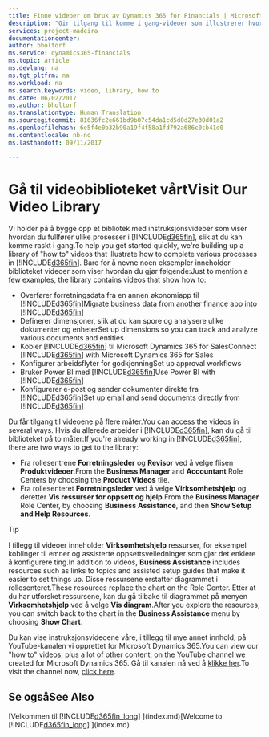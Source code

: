 ```yaml
---
title: Finne videoer om bruk av Dynamics 365 for Financials | Microsoft-dokumentasjon
description: "Gir tilgang til komme i gang-videoer som illustrerer hvordan du kan utføre vanlige oppgaver."
services: project-madeira
documentationcenter: 
author: bholtorf
ms.service: dynamics365-financials
ms.topic: article
ms.devlang: na
ms.tgt_pltfrm: na
ms.workload: na
ms.search.keywords: video, library, how to
ms.date: 06/02/2017
ms.author: bholtorf
ms.translationtype: Human Translation
ms.sourcegitcommit: 81636fc2e661bd9b07c54da1cd5d0d27e30d01a2
ms.openlocfilehash: 6e5f4e0b32b90a19f4f58a1fd792a686c0cb41d0
ms.contentlocale: nb-no
ms.lasthandoff: 09/11/2017

---
```

# <a name="visit-our-video-library"></a><span data-ttu-id="1f33f-103">Gå til videobiblioteket vårt</span><span class="sxs-lookup"><span data-stu-id="1f33f-103">Visit Our Video Library</span></span>
<span data-ttu-id="1f33f-104">Vi holder på å bygge opp et bibliotek med instruksjonsvideoer som viser hvordan du fullfører ulike prosesser i [!INCLUDE[d365fin](includes/d365fin_md.md)], slik at du kan komme raskt i gang.</span><span class="sxs-lookup"><span data-stu-id="1f33f-104">To help you get started quickly, we're building up a library of "how to" videos that illustrate how to complete various processes in [!INCLUDE[d365fin](includes/d365fin_md.md)].</span></span> <span data-ttu-id="1f33f-105">Bare for å nevne noen eksempler inneholder biblioteket videoer som viser hvordan du gjør følgende:</span><span class="sxs-lookup"><span data-stu-id="1f33f-105">Just to mention a few examples, the library contains videos that show how to:</span></span>  

* <span data-ttu-id="1f33f-106">Overfører forretningsdata fra en annen økonomiapp til [!INCLUDE[d365fin](includes/d365fin_md.md)]</span><span class="sxs-lookup"><span data-stu-id="1f33f-106">Migrate business data from another finance app into [!INCLUDE[d365fin](includes/d365fin_md.md)]</span></span>  
* <span data-ttu-id="1f33f-107">Definerer dimensjoner, slik at du kan spore og analysere ulike dokumenter og enheter</span><span class="sxs-lookup"><span data-stu-id="1f33f-107">Set up dimensions so you can track and analyze various documents and entities</span></span>
* <span data-ttu-id="1f33f-108">Kobler [!INCLUDE[d365fin](includes/d365fin_md.md)] til Microsoft Dynamics 365 for Sales</span><span class="sxs-lookup"><span data-stu-id="1f33f-108">Connect [!INCLUDE[d365fin](includes/d365fin_md.md)] with Microsoft Dynamics 365 for Sales</span></span>
* <span data-ttu-id="1f33f-109">Konfigurer arbeidsflyter for godkjenning</span><span class="sxs-lookup"><span data-stu-id="1f33f-109">Set up approval workflows</span></span>  
* <span data-ttu-id="1f33f-110">Bruker Power BI med [!INCLUDE[d365fin](includes/d365fin_md.md)]</span><span class="sxs-lookup"><span data-stu-id="1f33f-110">Use Power BI with [!INCLUDE[d365fin](includes/d365fin_md.md)]</span></span>  
* <span data-ttu-id="1f33f-111">Konfigurerer e-post og sender dokumenter direkte fra [!INCLUDE[d365fin](includes/d365fin_md.md)]</span><span class="sxs-lookup"><span data-stu-id="1f33f-111">Set up email and send documents directly from [!INCLUDE[d365fin](includes/d365fin_md.md)]</span></span>  

<span data-ttu-id="1f33f-112">Du får tilgang til videoene på flere måter.</span><span class="sxs-lookup"><span data-stu-id="1f33f-112">You can access the videos in several ways.</span></span> <span data-ttu-id="1f33f-113">Hvis du allerede arbeider i [!INCLUDE[d365fin](includes/d365fin_md.md)], kan du gå til biblioteket på to måter:</span><span class="sxs-lookup"><span data-stu-id="1f33f-113">If you're already working in [!INCLUDE[d365fin](includes/d365fin_md.md)], there are two ways to get to the library:</span></span>

* <span data-ttu-id="1f33f-114">Fra rollesentrene **Forretningsleder** og **Revisor** ved å velge flisen **Produktvideoer**.</span><span class="sxs-lookup"><span data-stu-id="1f33f-114">From the **Business Manager** and **Accountant** Role Centers by choosing the **Product Videos** tile.</span></span>  
* <span data-ttu-id="1f33f-115">Fra rollesenteret **Forretningsleder** ved å velge **Virksomhetshjelp** og deretter **Vis ressurser for oppsett og hjelp**.</span><span class="sxs-lookup"><span data-stu-id="1f33f-115">From the **Business Manager** Role Center, by choosing **Business Assistance**, and then **Show Setup and Help Resources**.</span></span>  

> [!Tip]  
> <span data-ttu-id="1f33f-116">I tillegg til videoer inneholder **Virksomhetshjelp** ressurser, for eksempel koblinger til emner og assisterte oppsettsveiledninger som gjør det enklere å konfigurere ting.</span><span class="sxs-lookup"><span data-stu-id="1f33f-116">In addition to videos, **Business Assistance** includes resources such as links to topics and assisted setup guides that make it easier to set things up.</span></span> <span data-ttu-id="1f33f-117">Disse ressursene erstatter diagrammet i rollesenteret.</span><span class="sxs-lookup"><span data-stu-id="1f33f-117">These resources replace the chart on the Role Center.</span></span> <span data-ttu-id="1f33f-118">Etter at du har utforsket ressursene, kan du gå tilbake til diagrammet på menyen **Virksomhetshjelp** ved å velge **Vis diagram**.</span><span class="sxs-lookup"><span data-stu-id="1f33f-118">After you explore the resources, you can switch back to the chart in the **Business Assistance** menu by choosing **Show Chart**.</span></span>  
  
<span data-ttu-id="1f33f-119">Du kan vise instruksjonsvideoene våre, i tillegg til mye annet innhold, på YouTube-kanalen vi opprettet for Microsoft Dynamics 365.</span><span class="sxs-lookup"><span data-stu-id="1f33f-119">You can view our "how to" videos, plus a lot of other content, on the YouTube channel we created for Microsoft Dynamics 365.</span></span> <span data-ttu-id="1f33f-120">Gå til kanalen nå ved å [klikke her](https://go.microsoft.com/fwlink/?linkid=851533).</span><span class="sxs-lookup"><span data-stu-id="1f33f-120">To visit the channel now, [click here](https://go.microsoft.com/fwlink/?linkid=851533).</span></span>

## <a name="see-also"></a><span data-ttu-id="1f33f-121">Se også</span><span class="sxs-lookup"><span data-stu-id="1f33f-121">See Also</span></span>
<span data-ttu-id="1f33f-122">[Velkommen til [!INCLUDE[d365fin_long](includes/d365fin_long_md.md)] ](index.md)</span><span class="sxs-lookup"><span data-stu-id="1f33f-122">[Welcome to [!INCLUDE[d365fin_long](includes/d365fin_long_md.md)] ](index.md)</span></span>

